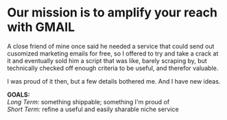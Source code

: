 # Our mission is to amplify your reach with GMAIL
A close friend of mine once said he needed a service that could send out cusomized marketing emails for free, so I offered to try and take a crack at it and eventually sold him a script that was like, barely scraping by, but technically checked off enough criteria to be useful, and therefor valuable.

I was proud of it then, but a few details bothered me. And I have new ideas.

__GOALS:__\
_Long Term:_ something shippable; something I'm proud of\
_Short Term:_ refine a useful and easily sharable niche service
